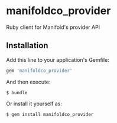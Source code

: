 # manifoldco_provider

Ruby client for Manifold's provider API

## Installation

Add this line to your application's Gemfile:

```ruby
gem 'manifoldco_provider'
```

And then execute:

    $ bundle

Or install it yourself as:

    $ gem install manifoldco_provider
